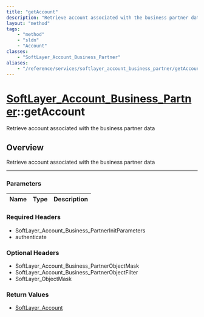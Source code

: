 ```yaml
---
title: "getAccount"
description: "Retrieve account associated with the business partner data"
layout: "method"
tags:
    - "method"
    - "sldn"
    - "Account"
classes:
    - "SoftLayer_Account_Business_Partner"
aliases:
    - "/reference/services/softlayer_account_business_partner/getAccount"
---
```

# [SoftLayer_Account_Business_Partner](/reference/services/SoftLayer_Account_Business_Partner)::getAccount


Retrieve account associated with the business partner data


## Overview 
Retrieve account associated with the business partner data

-----

### Parameters 
|Name | Type | Description |
| --- | --- | --- |


### Required Headers
* SoftLayer_Account_Business_PartnerInitParameters
* authenticate


### Optional Headers
* SoftLayer_Account_Business_PartnerObjectMask
* SoftLayer_Account_Business_PartnerObjectFilter
* SoftLayer_ObjectMask

### Return Values
* <a href='/reference/datatypes/SoftLayer_Account'>SoftLayer_Account </a>




